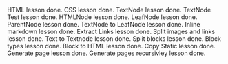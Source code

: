 HTML lesson done.
CSS lesson done.
TextNode lesson done.
TextNode Test lesson done.
HTMLNode lesson done.
LeafNode lesson done.
ParentNode lesson done.
TextNode to LeafNode lesson done.
Inline markdown lesson done.
Extract Links lesson done.
Split images and links lesson done.
Text to Textnode lesson done.
Split blocks lesson done.
Block types lesson done.
Block to HTML lesson done.
Copy Static lesson done.
Generate page lesson done.
Generate pages recursivley lesson done.